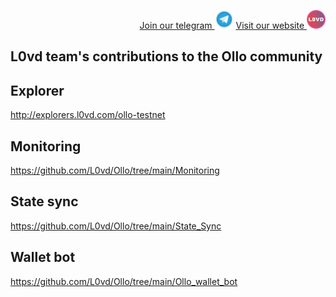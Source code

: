 

<p style="font-size:14px" align="right">
<a href="https://t.me/L0vd_staking" target="_blank">Join our telegram <img src="https://raw.githubusercontent.com/L0vd/screenshots/main/Telegram_logo.png" width="30"/></a>
<a href="https://l0vd.com/" target="_blank">Visit our website <img src="https://raw.githubusercontent.com/L0vd/screenshots/main/L0vd.png" width="30"/></a>
</p>

## L0vd team's contributions to the Ollo community

## Explorer
http://explorers.l0vd.com/ollo-testnet

## Monitoring
https://github.com/L0vd/Ollo/tree/main/Monitoring

## State sync
https://github.com/L0vd/Ollo/tree/main/State_Sync

## Wallet bot
https://github.com/L0vd/Ollo/tree/main/Ollo_wallet_bot


